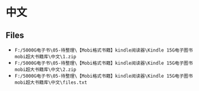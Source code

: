 # 中文

## Files

- `F:/5000G电子书\05-待整理\【Mobi格式书籍】kindle阅读器\Kindle 15G电子图书 mobi超大书籍库\中文\1.zip`
- `F:/5000G电子书\05-待整理\【Mobi格式书籍】kindle阅读器\Kindle 15G电子图书 mobi超大书籍库\中文\2.zip`
- `F:/5000G电子书\05-待整理\【Mobi格式书籍】kindle阅读器\Kindle 15G电子图书 mobi超大书籍库\中文\files.txt`

